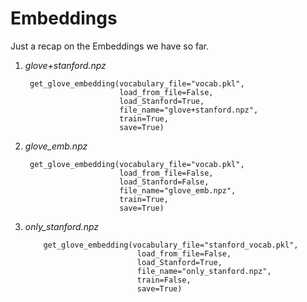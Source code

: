 # Embeddings

Just a recap on the Embeddings we have so far. 

1. *glove+stanford.npz* 
   
        get_glove_embedding(vocabulary_file="vocab.pkl",
                            load_from_file=False,
                            load_Stanford=True,
                            file_name="glove+stanford.npz",
                            train=True,
                            save=True)
                            
2. *glove_emb.npz*

        get_glove_embedding(vocabulary_file="vocab.pkl",
                            load_from_file=False,
                            load_Stanford=False,
                            file_name="glove_emb.npz",
                            train=True,
                            save=True)
                                
3. *only_stanford.npz*

           get_glove_embedding(vocabulary_file="stanford_vocab.pkl",
                                load_from_file=False,
                                load_Stanford=True,
                                file_name="only_stanford.npz",
                                train=False,
                                save=True)